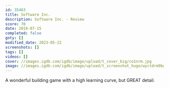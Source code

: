 ```yaml
---
id: 35463
title: Software Inc.
description: Software Inc. - Review
score: 70
date: 2018-07-15
completed: false
goty: []
modified_date: 2023-05-22
screenshots: []
tags: []
videos: []
cover: //images.igdb.com/igdb/image/upload/t_cover_big/co1nrm.jpg
image: //images.igdb.com/igdb/image/upload/t_screenshot_huge/wyctdrm9bg289spug6z9.jpg
---
```

A wonderful building game with a high learning curve, but GREAT detail.